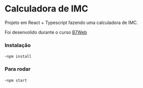 # Calculadora de IMC

Projeto em React + Typescript fazendo uma calculadora de IMC.

Foi desenvolido durante o curso [B7Web](https://b7web.com.br)

### Instalação
-`npm install`

### Para rodar
-`npm start`